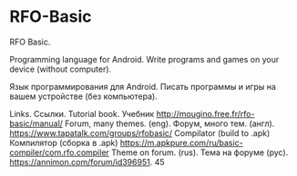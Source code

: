 # RFO-Basic
RFO Basic.

Programming language for Android.
Write programs and games on your device (without computer).

Язык программирования для Android.
Писать программы и игры на вашем устройстве (без компьютера).

Links. Ссылки.
Tutorial book. Учебник
http://mougino.free.fr/rfo-basic/manual/
Forum, many themes. (eng).
Форум, много тем. (англ).
https://www.tapatalk.com/groups/rfobasic/
Compilator (build to .apk)
Компилятор (сборка в .apk)
https://m.apkpure.com/ru/basic-compiler/com.rfo.compiler
Theme on forum. (rus).
Тема на форуме (рус).
https://annimon.com/forum/id396951.
45
